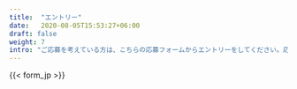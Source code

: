 ```yaml
---
title:  "エントリー"
date:   2020-08-05T15:53:27+06:00
draft: false
weight: 7
intro: "ご応募を考えている方は、こちらの応募フォームからエントリーをしてください。応募にあたっては履歴書と職務経歴書が必要になります。書類選考結果は7営業日以内に、担当者よりご連絡します。"
---
```


{{< form_jp >}}
